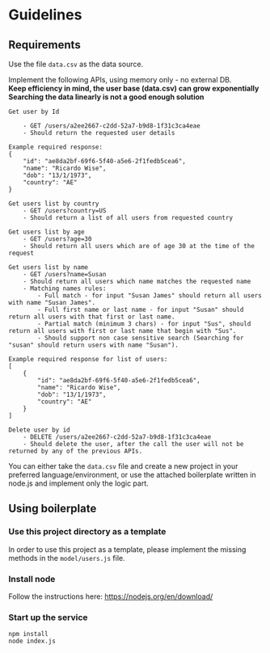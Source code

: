 # Guidelines

## Requirements
Use the file `data.csv` as the data source.

Implement the following APIs, using memory only - no external DB.
<br>
**Keep efficiency in mind, the user base (data.csv) can grow exponentially
<br>
Searching the data linearly is not a good enough solution**
```
Get user by Id

    - GET /users/a2ee2667-c2dd-52a7-b9d8-1f31c3ca4eae
    - Should return the requested user details 

Example required response:
{
    "id": "ae8da2bf-69f6-5f40-a5e6-2f1fedb5cea6",
    "name": "Ricardo Wise",
    "dob": "13/1/1973",
    "country": "AE"
}

Get users list by country
    - GET /users?country=US
    - Should return a list of all users from requested country

Get users list by age
    - GET /users?age=30
    - Should return all users which are of age 30 at the time of the request

Get users list by name
    - GET /users?name=Susan
    - Should return all users which name matches the requested name
    - Matching names rules:
        - Full match - for input "Susan James" should return all users with name "Susan James".
        - Full first name or last name - for input "Susan" should return all users with that first or last name.
        - Partial match (minimum 3 chars) - for input "Sus", should return all users with first or last name that begin with "Sus".
        - Should support non case sensitive search (Searching for "susan" should return users with name "Susan").

Example required response for list of users:
[    
    {
        "id": "ae8da2bf-69f6-5f40-a5e6-2f1fedb5cea6",
        "name": "Ricardo Wise",
        "dob": "13/1/1973",
        "country": "AE"
    }
]

Delete user by id
    - DELETE /users/a2ee2667-c2dd-52a7-b9d8-1f31c3ca4eae
    - Should delete the user, after the call the user will not be returned by any of the previous APIs.
```

You can either take the `data.csv` file and create a new project in your preferred language/environment, or use the attached boilerplate written in node.js and implement only the logic part.

## Using boilerplate

### Use this project directory as a template
In order to use this project as a template, please implement the missing methods in the `model/users.js` file.

### Install node
Follow the instructions here:
https://nodejs.org/en/download/

### Start up the service
```
npm install
node index.js
```